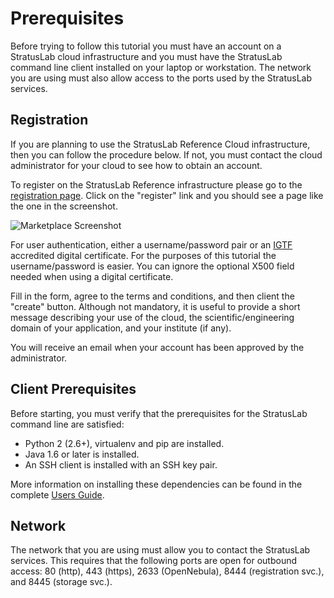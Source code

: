 
# Prerequisites

Before trying to follow this tutorial you must have an account on a
StratusLab cloud infrastructure and you must have the StratusLab
command line client installed on your laptop or workstation.  The
network you are using must also allow access to the ports used by the
StratusLab services. 

## Registration

If you are planning to use the StratusLab Reference Cloud
infrastructure, then you can follow the procedure below.  If not, you
must contact the cloud administrator for your cloud to see how to
obtain an account.

To register on the StratusLab Reference infrastructure please go to
the [registration page][registration].  Click on the "register" link
and you should see a page like the one in the screenshot.

![Marketplace Screenshot](images/registration-screenshot.png)

For user authentication, either a username/password pair or an
[IGTF][igtf] accredited digital certificate.  For the purposes of this
tutorial the username/password is easier.  You can ignore the optional
X500 field needed when using a digital certificate.

Fill in the form, agree to the terms and conditions, and then client
the "create" button.  Although not mandatory, it is useful to provide
a short message describing your use of the cloud, the
scientific/engineering domain of your application, and your institute
(if any).

You will receive an email when your account has been approved by the
administrator.

## Client Prerequisites

Before starting, you must verify that the prerequisites for the
StratusLab command line are satisfied:

  * Python 2 (2.6+), virtualenv and pip are installed.
  * Java 1.6 or later is installed.
  * An SSH client is installed with an SSH key pair.

More information on installing these dependencies can be found in the
complete [Users Guide][users-guide].

## Network

The network that you are using must allow you to contact the
StratusLab services.  This requires that the following ports are open
for outbound access:  80 (http), 443 (https), 2633 (OpenNebula), 8444
(registration svc.), and 8445 (storage svc.).


[registration]: https://register.stratuslab.eu:8444
[igtf]: http://www.igtf.net/
[users-guide]: http://stratuslab.eu/release/13.05.0/users-guide/users-guide.html
